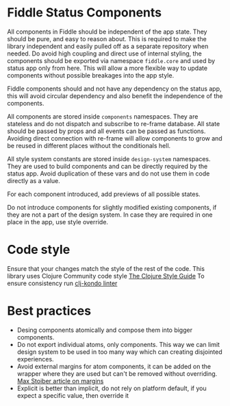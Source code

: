 # Fiddle Status Components
All components in Fiddle should be independent of the app state. They should be pure,
and easy to reason about. This is required to make the library independent and
easily pulled off as a separate repository when needed.
Do avoid high coupling and direct use of internal styling, the components should be
exported via namespace `fiddle.core` and used by status app only from here. This will
allow a more flexible way to update components without possible breakages into the
app style.

Fiddle components should and not have any dependency on the status app, this
will avoid circular dependency and also benefit the independence of the components.

All components are stored inside `components` namespaces. They are stateless and do
not dispatch and subscribe to re-frame database. All state should be passed by props
and all events can be passed as functions. Avoiding direct connection with re-frame
will allow components to grow and be reused in different places without the
conditionals hell.

All style system constants are stored inside `design-system` namespaces. They are used
to build components and can be directly required by the status app. Avoid
duplication of these vars and do not use them in code directly as a value.

For each component introduced, add previews of all possible states.

Do not introduce components for slightly modified existing components, if they are
not a part of the design system. In case they are required in one place in the app,
use style override.

# Code style
Ensure that your changes match the style of the rest of the code.
This library uses Clojure Community code style [The Clojure Style Guide](https://github.com/bbatsov/clojure-style-guide)
To ensure consistency run [clj-kondo linter](https://github.com/borkdude/clj-kondo)

# Best practices

- Desing components atomically and compose them into bigger components.
- Do not export individual atoms, only components. This way we can limit design
system to be used in too many way which can creating disjointed experiences.
- Avoid external margins for atom components, it can be added on the wrapper
where they are used but can't be removed without overriding.
[Max Stoiber article on margins](https://mxstbr.com/thoughts/margin)
- Explicit is better than implicit, do not rely on platform default, if you expect
a specific value, then override it
